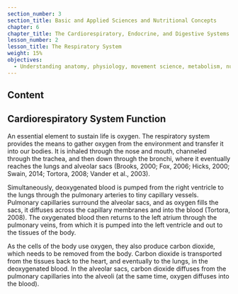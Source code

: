 ```yaml
---
section_number: 3
section_title: Basic and Applied Sciences and Nutritional Concepts
chapter: 6
chapter_title: The Cardiorespiratory, Endocrine, and Digestive Systems
lesson_number: 2
lesson_title: The Respiratory System
weight: 15%
objectives:
  - Understanding anatomy, physiology, movement science, metabolism, nutrition, and supplementation.
---
```


## Content
## Cardiorespiratory System Function

An essential element to sustain life is oxygen. The respiratory system provides the means to gather oxygen from the environment and transfer it into our bodies. It is inhaled through the nose and mouth, channeled through the trachea, and then down through the bronchi, where it eventually reaches the lungs and alveolar sacs (Brooks, 2000; Fox, 2006; Hicks, 2000; Swain, 2014; Tortora, 2008; Vander et al., 2003).

Simultaneously, deoxygenated blood is pumped from the right ventricle to the lungs through the pulmonary arteries to tiny capillary vessels. Pulmonary capillaries surround the alveolar sacs, and as oxygen fills the sacs, it diffuses across the capillary membranes and into the blood (Tortora, 2008). The oxygenated blood then returns to the left atrium through the pulmonary veins, from which it is pumped into the left ventricle and out to the tissues of the body.

As the cells of the body use oxygen, they also produce carbon dioxide, which needs to be removed from the body. Carbon dioxide is transported from the tissues back to the heart, and eventually to the lungs, in the deoxygenated blood. In the alveolar sacs, carbon dioxide diffuses from the pulmonary capillaries into the alveoli (at the same time, oxygen diffuses into the blood).
